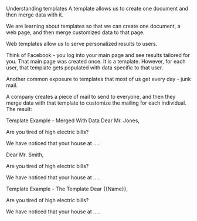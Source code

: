 Understanding templates
A template allows us to create one document and then merge data with it.

We are learning about templates so that we can create one document, a web page, and then merge customized data to that page.

Web templates allow us to serve personalized results to users.

Think of Facebook - you log into your main page and see results tailored for you. That main page was created once. It is a template. However, for each user, that template gets populated with data specific to that user.

Another common exposure to templates that most of us get every day - junk mail.

A company creates a piece of mail to send to everyone, and then they merge data with that template to customize the mailing for each individual. The result:

Template Example - Merged With Data
Dear Mr. Jones,

Are you tired of high electric bills?

We have noticed that your house at .....

Dear Mr. Smith,

Are you tired of high electric bills?

We have noticed that your house at .....

Template Example - The Template
Dear {{Name}},

Are you tired of high electric bills?

We have noticed that your house at .....